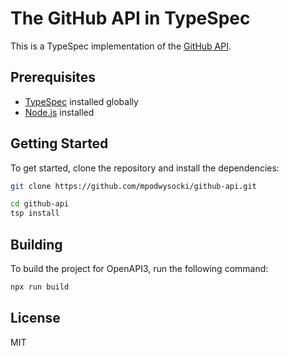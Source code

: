# The GitHub API in TypeSpec

This is a TypeSpec implementation of the [GitHub API](https://docs.github.com/en/rest/overview).

## Prerequisites

- [TypeSpec](https://microsoft.github.io/typespec/) installed globally
- [Node.js](https://nodejs.org/en/) installed

## Getting Started

To get started, clone the repository and install the dependencies:

```bash
git clone https://github.com/mpodwysocki/github-api.git

cd github-api
tsp install
```

## Building

To build the project for OpenAPI3, run the following command:

```bash
npx run build
```

## License

MIT
